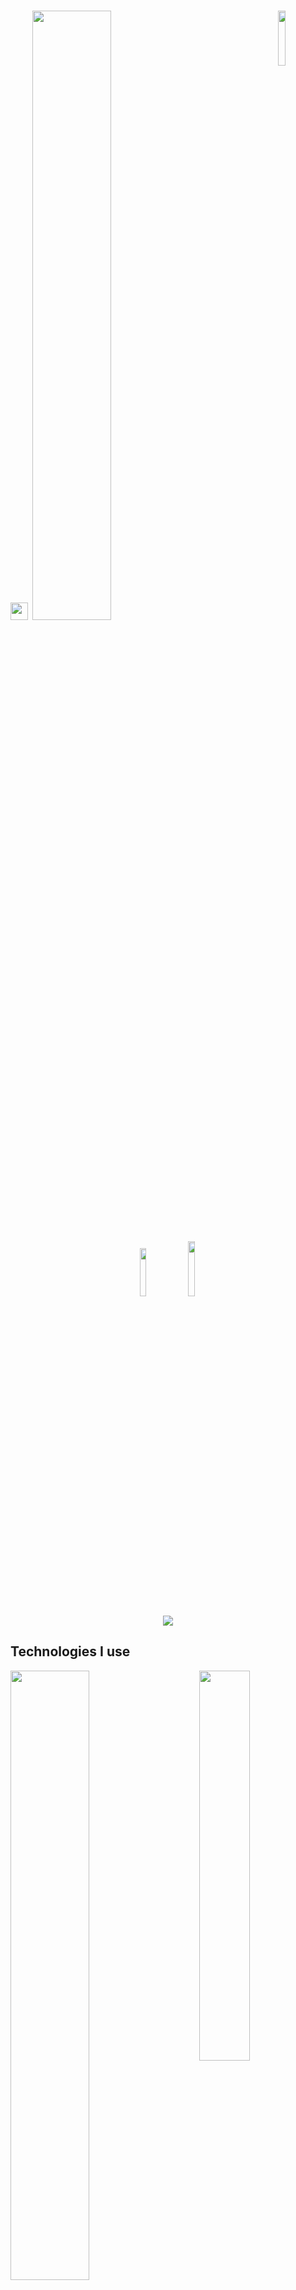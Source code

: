 
# <img src="https://user-images.githubusercontent.com/5679180/79618120-0daffb80-80be-11ea-819e-d2b0fa904d07.gif" width="28px"> <img width="50%" src= "https://readme-typing-svg.demolab.com?font=Fira+Code&pause=1000&color=FFFFFF&background=FF6AAA00&vCenter=false&multiline=true&width=435&height=30&lines=Hi+there%2C+I'm+Kita."><img align="right" width="15%" src="https://komarev.com/ghpvc/?username=furinajpg&color=191717">

<div align="center">


<div align="left" width="100%">


<p align="center">
  <a href="https://github.com/kitaenten" target"blank_"><img width="14%" src="https://img.shields.io/badge/GitHub%20-000000.svg?&style=for-the-badge&logo=github&logoColor=white"></a>
  <a href="https://open.spotify.com/user/cd92kcy4bhtcyyhkyhiq5xhu6?si=85eb603f1a824c4b" target"blank_"><img width="15%" src="https://img.shields.io/badge/Spotify%20-000000.svg?&style=for-the-badge&logo=spotify&logoColor=white"></a>
 <p>

<p align="center">
<img src="https://lanyard.kyrie25.me/api/971120135656058901?decoration=true&gradient=443e6f-332d5e-251f50-211d3c&useDisplayName=true&animationDuration=2s&waveColor=251f50&imgStyle=square&imgBorderRadius=25px&bg=000000&idleMessage=bleached" <p href="https://discord.com/users/971120135656058901" target="blank_"></p>

## Technologies I use

<img width="50%" align="center" src="https://skillicons.dev/icons?i=python,js,nodejs,ts,next,html,css,sass,atom,ps,ae,ai,pr,figma&perline=7">
<img  align="right" width="40%" src="https://count.getloli.com/get/@:tokyoshades?theme=asoul">

<p align="left">
I'm not compeletly good at all.
</p>

<p align="right">
It counts wrong i think...
</p>

## My Stats

<div align="left" width="100%">

<img width="40%" src="https://github-readme-stats.vercel.app/api?username=tokyoshades&show_icons=false&theme=rose_pine&hide_border=true&bg_color=0D1117">
<img width="40%" src="https://github-readme-stats.vercel.app/api/top-langs/?username=tokyoshades&theme=rose_pine&hide_border=true&include_all_commits=true&count_private=true&layout=donut&bg_color=0D1117">

<img src="https://github-readme-activity-graph.vercel.app/graph?username=tokyoshades&theme=react-dark">
